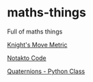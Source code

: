 # maths-things
Full of maths things

[Knight's Move Metric](https://nicyelland.com/nic_mathma)

[Notakto Code](https://nicyelland.com/notakto_annotated)

[Quaternions - Python Class](https://nicyelland.com/quaternions)
